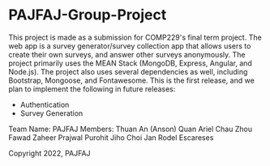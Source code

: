 # PAJFAJ-Group-Project

This project is made as a submission for COMP229's final term project. The web app is a survey generator/survey collection app that allows users to create their own surveys, and answer other surveys anonymously.
The project primarily uses the MEAN Stack (MongoDB, Express, Angular, and Node.js).
The project also uses several dependencies as well, including Bootstrap, Mongoose, and Fontawesome.
This is the first release, and we plan to implement the following in future releases:
- Authentication
- Survey Generation

Team Name: PAJFAJ
Members:
Thuan An (Anson) Quan
Ariel Chau Zhou
Fawad Zaheer
Prajwal Purohit
Jiho Choi
Jan Rodel Escareses

Copyright 2022, PAJFAJ
